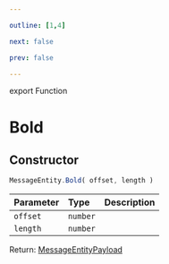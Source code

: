 ```yaml
---

outline: [1,4]

next: false

prev: false

---
```


export Function
# Bold

## Constructor
 ```ts
 MessageEntity.Bold( offset, length )
 ```
 
 | Parameter | Type | Description |
| :--- | :--- | :--- |
| `offset` | `number` | |
| `length` | `number` | |

Return: [MessageEntityPayload](../../../interfaces/MessageEntityPayload.md)
